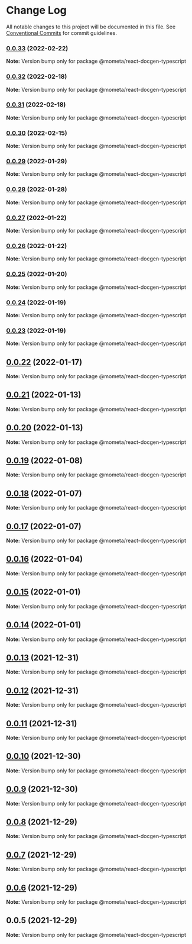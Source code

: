 # Change Log

All notable changes to this project will be documented in this file.
See [Conventional Commits](https://conventionalcommits.org) for commit guidelines.

### [0.0.33](https://github.com/imcuttle/mometa/compare/v0.0.32...v0.0.33) (2022-02-22)

**Note:** Version bump only for package @mometa/react-docgen-typescript

### [0.0.32](https://github.com/imcuttle/mometa/compare/v0.0.31...v0.0.32) (2022-02-18)

**Note:** Version bump only for package @mometa/react-docgen-typescript

### [0.0.31](https://github.com/imcuttle/mometa/compare/v0.0.30...v0.0.31) (2022-02-18)

**Note:** Version bump only for package @mometa/react-docgen-typescript

### [0.0.30](https://github.com/imcuttle/mometa/compare/v0.0.29...v0.0.30) (2022-02-15)

**Note:** Version bump only for package @mometa/react-docgen-typescript

### [0.0.29](https://github.com/imcuttle/mometa/compare/v0.0.28...v0.0.29) (2022-01-29)

**Note:** Version bump only for package @mometa/react-docgen-typescript

### [0.0.28](https://github.com/imcuttle/mometa/compare/v0.0.27...v0.0.28) (2022-01-28)

**Note:** Version bump only for package @mometa/react-docgen-typescript

### [0.0.27](https://github.com/imcuttle/mometa/compare/v0.0.26...v0.0.27) (2022-01-22)

**Note:** Version bump only for package @mometa/react-docgen-typescript

### [0.0.26](https://github.com/imcuttle/mometa/compare/v0.0.25...v0.0.26) (2022-01-22)

**Note:** Version bump only for package @mometa/react-docgen-typescript

### [0.0.25](https://github.com/imcuttle/mometa/compare/v0.0.24...v0.0.25) (2022-01-20)

**Note:** Version bump only for package @mometa/react-docgen-typescript

### [0.0.24](https://github.com/imcuttle/mometa/compare/v0.0.23...v0.0.24) (2022-01-19)

**Note:** Version bump only for package @mometa/react-docgen-typescript

### [0.0.23](https://github.com/imcuttle/mometa/compare/v0.0.22...v0.0.23) (2022-01-19)

**Note:** Version bump only for package @mometa/react-docgen-typescript

## [0.0.22](https://github.com/imcuttle/mometa/compare/v0.0.21...v0.0.22) (2022-01-17)

**Note:** Version bump only for package @mometa/react-docgen-typescript

## [0.0.21](https://github.com/imcuttle/mometa/compare/v0.0.20...v0.0.21) (2022-01-13)

**Note:** Version bump only for package @mometa/react-docgen-typescript

## [0.0.20](https://github.com/imcuttle/mometa/compare/v0.0.19...v0.0.20) (2022-01-13)

**Note:** Version bump only for package @mometa/react-docgen-typescript

## [0.0.19](https://github.com/imcuttle/mometa/compare/v0.0.18...v0.0.19) (2022-01-08)

**Note:** Version bump only for package @mometa/react-docgen-typescript

## [0.0.18](https://github.com/imcuttle/mometa/compare/v0.0.17...v0.0.18) (2022-01-07)

**Note:** Version bump only for package @mometa/react-docgen-typescript

## [0.0.17](https://github.com/imcuttle/mometa/compare/v0.0.16...v0.0.17) (2022-01-07)

**Note:** Version bump only for package @mometa/react-docgen-typescript

## [0.0.16](https://github.com/imcuttle/mometa/compare/v0.0.15...v0.0.16) (2022-01-04)

**Note:** Version bump only for package @mometa/react-docgen-typescript

## [0.0.15](https://github.com/imcuttle/mometa/compare/v0.0.14...v0.0.15) (2022-01-01)

**Note:** Version bump only for package @mometa/react-docgen-typescript

## [0.0.14](https://github.com/imcuttle/mometa/compare/v0.0.13...v0.0.14) (2022-01-01)

**Note:** Version bump only for package @mometa/react-docgen-typescript

## [0.0.13](https://github.com/imcuttle/mometa/compare/v0.0.12...v0.0.13) (2021-12-31)

**Note:** Version bump only for package @mometa/react-docgen-typescript

## [0.0.12](https://github.com/imcuttle/mometa/compare/v0.0.11...v0.0.12) (2021-12-31)

**Note:** Version bump only for package @mometa/react-docgen-typescript

## [0.0.11](https://github.com/imcuttle/mometa/compare/v0.0.10...v0.0.11) (2021-12-31)

**Note:** Version bump only for package @mometa/react-docgen-typescript

## [0.0.10](https://github.com/imcuttle/mometa/compare/v0.0.9...v0.0.10) (2021-12-30)

**Note:** Version bump only for package @mometa/react-docgen-typescript

## [0.0.9](https://github.com/imcuttle/mometa/compare/v0.0.8...v0.0.9) (2021-12-30)

**Note:** Version bump only for package @mometa/react-docgen-typescript

## [0.0.8](https://github.com/imcuttle/mometa/compare/v0.0.7...v0.0.8) (2021-12-29)

**Note:** Version bump only for package @mometa/react-docgen-typescript

## [0.0.7](https://github.com/imcuttle/mometa/compare/v0.0.6...v0.0.7) (2021-12-29)

**Note:** Version bump only for package @mometa/react-docgen-typescript

## [0.0.6](https://github.com/imcuttle/mometa/compare/v0.0.5...v0.0.6) (2021-12-29)

**Note:** Version bump only for package @mometa/react-docgen-typescript

## 0.0.5 (2021-12-29)

**Note:** Version bump only for package @mometa/react-docgen-typescript
